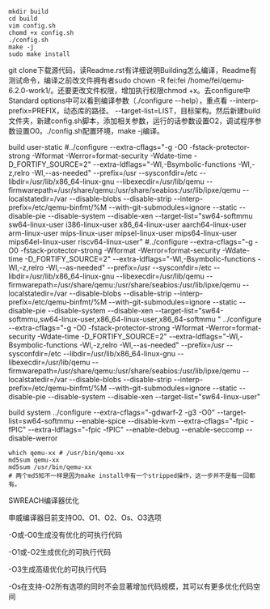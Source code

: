```shell
mkdir build
cd build
vim config.sh
chomd +x config.sh
./config.sh
make -j
sudo make install
```

git clone下载源代码，读Readme.rst有详细说明Building怎么编译，Readme有测试命令，编译之前改文件拥有者sudo chown -R fei:fei /home/fei/qemu-6.2.0-work1/。还要更改文件权限，增加执行权限chmod +x。去configure中Standard options中可以看到编译参数（./configure --help），重点看 --interp-prefix=PREFIX，动态库的路径。 --target-list=LIST，目标架构。然后新建build文件夹，新建config.sh脚本，添加相关参数，运行的话参数设置O2，调试程序参数设置O0。./config.sh配置环境，make -j编译。

build user-static
#../configure --extra-cflags="-g -O0 -fstack-protector-strong -Wformat -Werror=format-security -Wdate-time -D_FORTIFY_SOURCE=2" --extra-ldflags="-Wl,-Bsymbolic-functions -Wl,-z,relro -Wl,--as-needed" --prefix=/usr --sysconfdir=/etc --libdir=/usr/lib/x86_64-linux-gnu --libexecdir=/usr/lib/qemu --firmwarepath=/usr/share/qemu:/usr/share/seabios:/usr/lib/ipxe/qemu --localstatedir=/var --disable-blobs --disable-strip --interp-prefix=/etc/qemu-binfmt/%M --with-git-submodules=ignore  --static --disable-pie --disable-system --disable-xen --target-list="sw64-softmmu sw64-linux-user i386-linux-user x86_64-linux-user aarch64-linux-user arm-linux-user mips-linux-user mipsel-linux-user mips64-linux-user mips64el-linux-user riscv64-linux-user"
#../configure --extra-cflags="-g -O0 -fstack-protector-strong -Wformat -Werror=format-security -Wdate-time -D_FORTIFY_SOURCE=2" --extra-ldflags="-Wl,-Bsymbolic-functions -Wl,-z,relro -Wl,--as-needed" --prefix=/usr --sysconfdir=/etc --libdir=/usr/lib/x86_64-linux-gnu --libexecdir=/usr/lib/qemu --firmwarepath=/usr/share/qemu:/usr/share/seabios:/usr/lib/ipxe/qemu --localstatedir=/var --disable-blobs --disable-strip --interp-prefix=/etc/qemu-binfmt/%M --with-git-submodules=ignore  --static --disable-pie --disable-system --disable-xen --target-list="sw64-softmmu,sw64-linux-user,x86_64-linux-user,x86_64-softmmu "
../configure --extra-cflags="-g -O0 -fstack-protector-strong -Wformat -Werror=format-security -Wdate-time -D_FORTIFY_SOURCE=2" --extra-ldflags="-Wl,-Bsymbolic-functions -Wl,-z,relro -Wl,--as-needed" --prefix=/usr --sysconfdir=/etc --libdir=/usr/lib/x86_64-linux-gnu --libexecdir=/usr/lib/qemu --firmwarepath=/usr/share/qemu:/usr/share/seabios:/usr/lib/ipxe/qemu --localstatedir=/var --disable-blobs --disable-strip --interp-prefix=/etc/qemu-binfmt/%M --with-git-submodules=ignore  --static --disable-pie --disable-system --disable-xen --target-list="sw64-linux-user"

build system
../configure --extra-cflags="-gdwarf-2 -g3 -O0" --target-list=sw64-softmmu  --enable-spice --disable-kvm --extra-cflags="-fpic -fPIC"  --extra-ldflags="-fpic -fPIC" --enable-debug --enable-seccomp  --disable-werror

```shell
which qemu-xx # /usr/bin/qemu-xx
md5sum qemu-xx
md5sum /usr/bin/qemu-xx
# 两个md5知不一样是因为make install中有一个stripped操作，这一步并不是每一回都有。
```

SWREACH编译器优化

申威编译器目前支持O0、O1、O2、Os、O3选项

-O或-O0生成没有优化的可执行代码

-O1或-O2生成优化的可执行代码

-O3生成高级优化的可执行代码

-Os在支持-O2所有选项的同时不会显著增加代码规模，其可以有更多优化代码空间
